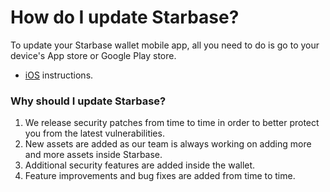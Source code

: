 # How do I update Starbase?

To update your Starbase wallet mobile app, all you need to do is go to your device's App store or Google Play store.

- [iOS](https://support.apple.com/en-us/HT202180) instructions.

### Why should I update Starbase?

1. We release security patches from time to time in order to better protect you from the latest vulnerabilities.
2. New assets are added as our team is always working on adding more and more assets inside Starbase.
3. Additional security features are added inside the wallet.
4. Feature improvements and bug fixes are added from time to time.


